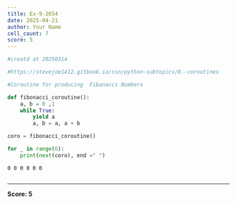 ```yaml
---
title: Ex-9-2654
date: 2025-04-21
author: Your Name
cell_count: 7
score: 5
---
```


```python
#creatd at 20250314
```


```python
#https://stevejoe1412.gitbook.io/ssn/python-subtopics/8.-coroutines
```


```python
#Coroutine for producing  Fibanocci Numbers
```


```python
def fibonacci_coroutine():
    a, b = 0 ,1
    while True:
        yield a
        a, b = a, a + b
```


```python
coro = fibonacci_coroutine()

```


```python
for _ in range(6):
    print(next(coro), end =" ")
```

    0 0 0 0 0 0 


```python

```


---
**Score: 5**